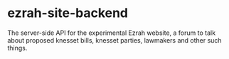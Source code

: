 # ezrah-site-backend
The server-side API for the experimental Ezrah website, a forum to talk about proposed knesset bills, knesset parties, lawmakers and other such things. 
